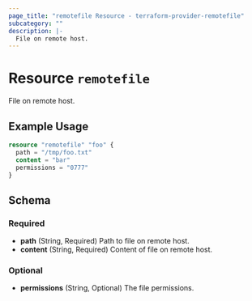 ```yaml
---
page_title: "remotefile Resource - terraform-provider-remotefile"
subcategory: ""
description: |-
  File on remote host.
---
```


# Resource `remotefile`

File on remote host.

## Example Usage

```terraform
resource "remotefile" "foo" {
  path = "/tmp/foo.txt"
  content = "bar"
  permissions = "0777"
}

```

## Schema

### Required

- **path** (String, Required) Path to file on remote host.
- **content** (String, Required) Content of file on remote host.

### Optional

- **permissions** (String, Optional) The file permissions.
